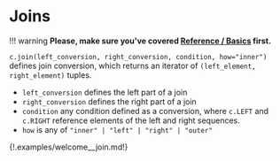# Joins

!!! warning
	**Please, make sure you've covered [Reference / Basics](./basics.md)
	first.**

`c.join(left_conversion, right_conversion, condition, how="inner")` defines
join conversion, which returns an iterator of `(left_element, right_element)`
tuples.

 * `left_conversion` defines the left part of a join
 * `right_conversion` defines the right part of a join
 * `condition` any condition defined as a conversion, where `c.LEFT` and
   `c.RIGHT` reference elements of the left and right sequences.
 * `how` is any of `"inner" | "left" | "right" | "outer"`

{!.examples/welcome__join.md!}
